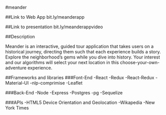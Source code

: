 #meander

##Link to Web App
bit.ly/meanderapp

##Link to presentation
bit.ly/meanderappvideo

##Description

Meander is an interactive, guided tour application that takes users on a historical journey, directing them such that each experience builds a story.  Explore the neighborhood’s gems while you dive into history.  Your interest and our algorithms will select your next location in this choose-your-own-adventure experience. 

##Frameworks and libraries
###Font-End
-React
-Redux
-React-Redux
-Material-UI
-nlp-comprimise
-Leaflet

###Back-End
-Node
-Express
-Postgres
-pg
-Sequelize

###APIs
-HTML5 Device Orientation and Geolocation
-Wikapedia 
-New York Times
